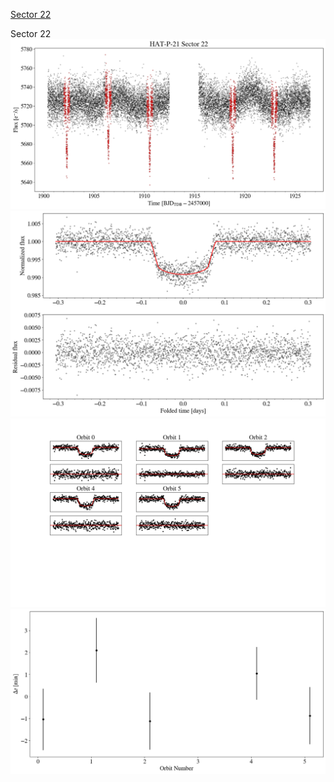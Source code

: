 [Sector 22](#sector22)

<a name = "sector22"></a>
Sector 22
![alt text](/tt/HAT-P-21_Sector_22/HAT-P-21_Sector_22_a_TimeSeries.png)
![alt text](/tt/HAT-P-21_Sector_22/HAT-P-21_Sector_22_b_FoldedLightCurve.png)
![alt text](/tt/HAT-P-21_Sector_22/HAT-P-21_Sector_22_b_IndividualTransitsWithFit.png)
![alt text](/tt/HAT-P-21_Sector_22/HAT-P-21_Sector_22_c_TimingResiduals.png)

